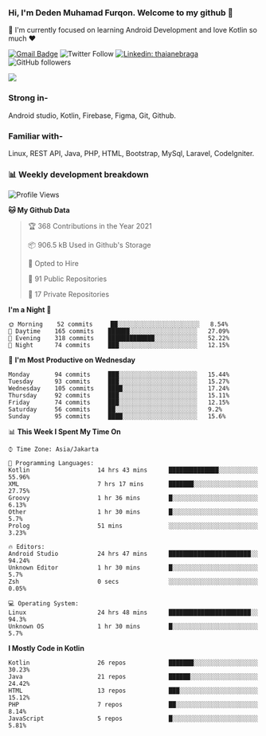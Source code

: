 ### Hi, I'm Deden Muhamad Furqon. Welcome to my github 👋

<!--
**furqoncreative/furqoncreative** is a ✨ _special_ ✨ repository because its `README.md` (this file) appears on your GitHub profile.

Here are some ideas to get you started:

- 🔭 I’m currently working on ...
- 👯 I’m looking to collaborate on ...
- 🤔 I’m looking for help with ...
- 💬 Ask me about ...
- 📫 How to reach me: ...
- 😄 Pronouns: ...
- ⚡ Fun fact: ...
-->

  🌱 I'm currently focused on learning Android Development and love Kotlin so much ❤ 

[![Gmail Badge](https://img.shields.io/badge/-furqoncreative24@gmail.com-c14438?style=flat-square&logo=Gmail&logoColor=white&link=mailto:furqoncreative24@gmail.com)](mailto:furqoncreative24@gmail.com)
![Twitter Follow](https://img.shields.io/twitter/follow/furqoncreative?label=Follow)
[![Linkedin: thaianebraga](https://img.shields.io/badge/-Deden_Muhamad_Furqon-blue?style=flat-square&logo=Linkedin&logoColor=white&link=https://www.linkedin.com/in/anmol-p-singh/)](https://www.linkedin.com/in/furqoncreative/)
![GitHub followers](https://img.shields.io/github/followers/furqoncreative?label=Follow&style=social)

<!--![Waka Readme](https://github.com/furqoncreative/furqoncreative/workflows/Waka%20Readme/badge.svg)-->

   <img src="https://github-readme-stats.sera5-dev.vercel.app/api?username=furqoncreative&hide=stars&show_icons=true&count_private=true&include_all_commits=true&title_color=#008080&icon_color=#008080&hide_border=true" width="">

### Strong in-

Android studio, Kotlin, Firebase, Figma, Git, Github.

### Familiar with-
Linux, REST API, Java, PHP, HTML, Bootstrap, MySql, Laravel, CodeIgniter.

### 📊 Weekly development breakdown

<!--START_SECTION:waka-->
![Profile Views](http://img.shields.io/badge/Profile%20Views-17-blue)

**🐱 My Github Data** 

> 🏆 368 Contributions in the Year 2021
 > 
> 📦 906.5 kB Used in Github's Storage 
 > 
> 💼 Opted to Hire
 > 
> 📜 91 Public Repositories 
 > 
> 🔑 17 Private Repositories  
 > 
**I'm a Night 🦉** 

```text
🌞 Morning    52 commits     ██░░░░░░░░░░░░░░░░░░░░░░░   8.54% 
🌆 Daytime    165 commits    ██████░░░░░░░░░░░░░░░░░░░   27.09% 
🌃 Evening    318 commits    █████████████░░░░░░░░░░░░   52.22% 
🌙 Night      74 commits     ███░░░░░░░░░░░░░░░░░░░░░░   12.15%

```
📅 **I'm Most Productive on Wednesday** 

```text
Monday       94 commits     ███░░░░░░░░░░░░░░░░░░░░░░   15.44% 
Tuesday      93 commits     ███░░░░░░░░░░░░░░░░░░░░░░   15.27% 
Wednesday    105 commits    ████░░░░░░░░░░░░░░░░░░░░░   17.24% 
Thursday     92 commits     ███░░░░░░░░░░░░░░░░░░░░░░   15.11% 
Friday       74 commits     ███░░░░░░░░░░░░░░░░░░░░░░   12.15% 
Saturday     56 commits     ██░░░░░░░░░░░░░░░░░░░░░░░   9.2% 
Sunday       95 commits     ████░░░░░░░░░░░░░░░░░░░░░   15.6%

```


📊 **This Week I Spent My Time On** 

```text
⌚︎ Time Zone: Asia/Jakarta

💬 Programming Languages: 
Kotlin                   14 hrs 43 mins      ██████████████░░░░░░░░░░░   55.96% 
XML                      7 hrs 17 mins       ███████░░░░░░░░░░░░░░░░░░   27.75% 
Groovy                   1 hr 36 mins        █░░░░░░░░░░░░░░░░░░░░░░░░   6.13% 
Other                    1 hr 30 mins        █░░░░░░░░░░░░░░░░░░░░░░░░   5.7% 
Prolog                   51 mins             ░░░░░░░░░░░░░░░░░░░░░░░░░   3.23%

🔥 Editors: 
Android Studio           24 hrs 47 mins      ███████████████████████░░   94.24% 
Unknown Editor           1 hr 30 mins        █░░░░░░░░░░░░░░░░░░░░░░░░   5.7% 
Zsh                      0 secs              ░░░░░░░░░░░░░░░░░░░░░░░░░   0.05%

💻 Operating System: 
Linux                    24 hrs 48 mins      ███████████████████████░░   94.3% 
Unknown OS               1 hr 30 mins        █░░░░░░░░░░░░░░░░░░░░░░░░   5.7%

```

**I Mostly Code in Kotlin** 

```text
Kotlin                   26 repos            ███████░░░░░░░░░░░░░░░░░░   30.23% 
Java                     21 repos            ██████░░░░░░░░░░░░░░░░░░░   24.42% 
HTML                     13 repos            ███░░░░░░░░░░░░░░░░░░░░░░   15.12% 
PHP                      7 repos             ██░░░░░░░░░░░░░░░░░░░░░░░   8.14% 
JavaScript               5 repos             █░░░░░░░░░░░░░░░░░░░░░░░░   5.81%

```



<!--END_SECTION:waka-->
